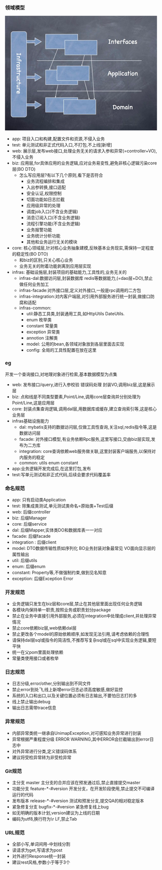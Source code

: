 ### 领域模型

![img.png](img.png)

+ app: 项目入口和构建,配置文件和资源,不侵入业务<br>
+ test: 单元测试和非正式代码入口,不打包,不上线[新增]<br>
+ web: 展示层,发布web接口,处理业务无关的请求入参和异常(=controller+VO),不侵入业务 <br>
+ biz: 应用层,for具体应用的业务逻辑,应对业务易变性,避免非核心逻辑污染core层(BO DTO)<br>
    + 怎么写应用层?有以下几个原则,看下是否符合
        + 业务流程编排和集成
        + 入出参转换,接口适配
        + 安全认证,权限控制
        + 切面功能如日志拦截
        + 应用级异常的处理
        + 调度job入口(不含业务逻辑)
        + 消息订阅入口(不含业务逻辑)
        + 流程引擎功能(不含业务逻辑)
        + 业务报警功能
        + 业务统计分析功能
        + 其他和业务运行无关的模块
+ core: 核心领域层,针对核心业务抽象建模,反映基本业务现实,需保持一定程度的稳定性(BO DTO)<br>
    + 和biz的区别,只关心核心业务
    + 业务无关的附着功能剥离到应用层实现
+ infras: 基础设施层,封装项目的基础能力,工具性的,业务无关的<br>
    - infras-dal:数据访问层,封装数据库 redis等数据能力,(=dao层+DO),禁止做任何业务加工<br>
    - infras-facade:对外接口层,定义对外接口,一般是rpc调用的二方包<br>
    - infras-integration:对内客户端层,对引用外部服务进行统一封装,做接口防腐和适配<br>
    - infras-common:
        - util:静态工具类,封装通用工具,如HttpUtils DateUtils.<br>
        - enum 枚举类<br>
        - constant 常量类<br>
        - exception 异常类
        - annotion 注解类
        - model: 公用的bean,各领域对象放到各层里面去实现
        - config: 全局的工具性配置在放在这里

### eg

开发一个查询接口,对地理对象进行检索,基本数据模型为点集<br>

+ web: 发布接口/query,进行入参校验 错误码处理 封装VO,调用biz层,这是展示层<br>
+ biz: 点和线是不同类型要素,Point/Line,调用core层查询并分别处理为Point/Line,这是应用层<br>
+ core: 封装点集查询逻辑,调用dal层,用数据库或缓存,建立查询索引等,这是核心业务层<br>
+ infras基础设施能力<br>
    - dal: mybatis支持的数据访问层,仅做工具性查询,关注sql,redis指令等,这是数据访问层<br>
    - facade: 对外接口模型,有业务依赖Rpc服务,这里写接口,交由biz层实现,发布为二方库<br>
    - integration: core查询依赖web服务做关联,这里封装客户端服务,以保持对内服务的稳定<br>
    - common: utils enum constant
+ app:业务逻辑开发完成后,在这里打包,发布<br>
+ test:写单元测试和非正式代码,后续会要求代码覆盖率<br>

### 命名规范

+ app: 只有启动类Application
+ test: 除集成类测试,单元测试类命名=原始类+Test后缀
+ web: 后缀controller
+ biz: 后缀Manager
+ core: 后缀service
+ dal: 后缀Mapper,实体类DO和数据库表一一对应
+ facade: 后缀facade
+ integration : 后缀client
+ model: DTO数据传输性质如序列化 BO业务封装对象最常见 VO面向显示层的属性输出
+ util: 后缀utils
+ enum: 后缀enum
+ constant: Property等,不做强制约束,做到见名知意
+ exception: 后缀Exception Error

### 开发规范

+ 业务逻辑只发生在biz层和core层,禁止在其他层里面出现任何业务逻辑
+ 各模块内保持单一职责,按照业务或职责划分package
+ 禁止在业务中直接引用外部服务,必须在integration中处理成client,并处理异常情况
+ 禁止core依赖biz层,web依赖dal层
+ 禁止更改各个model的原始依赖顺序,如发现无法引用,请考虑依赖的合理性
+ 请保持dal层sql或指令的简洁性,不推荐写复杂sql或在sql中实现业务逻辑,要短平快
+ 统一在父pom里面处理依赖
+ 常量类使用接口或者枚举

### 日志规范

+ 日志分级,error/other,分别输出到不同文件
+ 禁止error到处飞,线上新增error日志必须高度敏感,做好监控
+ 系统的入口和出口,以及关键位置必须有日志输出,不要怕日志打的多
+ 线上禁止输出debug
+ 输出日志需带trace信息

### 异常规范

+ 内部异常类统一继承自UnimapException,对可感知业务异常进行封装
+ 异常根据严重程度分级 ERROR WARNING,其中ERROR会拦截输出到error日志中
+ 对外异常进行分类,定义错误码体系
+ 建议将受检异常转为非受检异常

### Git规范

+ 主分支 master 主分支的合并应该在预发通过后,禁止直接提交master
+ 功能分支 feature-*-#version 开发分支，在开发阶段使用,禁止提交不可编译运行的代码
+ 发布版本 release-*-#version 测试和预发分支,提交QA的相对稳定版本
+ 紧急修复分支 bugfix-*-#version 紧急修复线上bug
+ 如无明确的版本计划,version建议为上线的日期
+ 编码为utf8,换行符为\r LF,禁止Tab

### URL规范

+ 全部小写,单词间用-中划线分割
+ 读请求为get,写请求为post
+ 对外进行Response统一封装
+ 建议rest风格,参数小于等于3个


